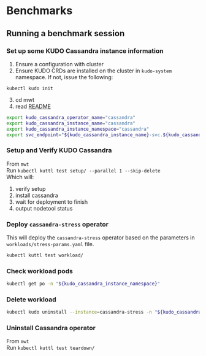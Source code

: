 # Benchmarks

## Running a benchmark session

### Set up some KUDO Cassandra instance information

1. Ensure a configuration with cluster
2. Ensure KUDO CRDs are installed on the cluster in `kudo-system` namespace. If not, issue the following:
```
kubectl kudo init
```
3. cd mwt
4. read [README](mwt/README.md)

```bash
export kudo_cassandra_operator_name="cassandra"
export kudo_cassandra_instance_name="cassandra"
export kudo_cassandra_instance_namespace="cassandra"
export svc_endpoint="${kudo_cassandra_instance_name}-svc.${kudo_cassandra_instance_namespace}.svc.cluster.local"
```

### Setup and Verify KUDO Cassandra

From `mwt`  
Run `kubectl kuttl test setup/ --parallel 1 --skip-delete`  
Which will:

1. verify setup
2. install cassandra
3. wait for deployment to finish
4. output nodetool status

### Deploy `cassandra-stress` operator

This will deploy the `cassandra-stress` operator based on the parameters in `workloads/stress-params.yaml` file.

```bash
kubectl kuttl test workload/
```

### Check workload pods

```bash
kubectl get po -n "${kudo_cassandra_instance_namespace}"
```

### Delete workload

```bash
kubectl kudo uninstall --instance=cassandra-stress -n "${kudo_cassandra_instance_namespace}"
```

### Uninstall Cassandra operator

From `mwt`  
Run `kubectl kuttl test teardown/`
